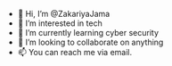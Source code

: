 - 👋 Hi, I’m @ZakariyaJama
- 👀 I’m interested in tech
- 🌱 I’m currently learning cyber security
- 💞️ I’m looking to collaborate on anything
- 📫 You can reach me via email.

<!---
ZakariyaJama/ZakariyaJama is a ✨ special ✨ repository because its `README.md` (this file) appears on your GitHub profile.
You can click the Preview link to take a look at your changes.
--->
